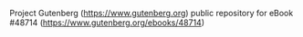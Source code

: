 Project Gutenberg (https://www.gutenberg.org) public repository for eBook #48714 (https://www.gutenberg.org/ebooks/48714)
